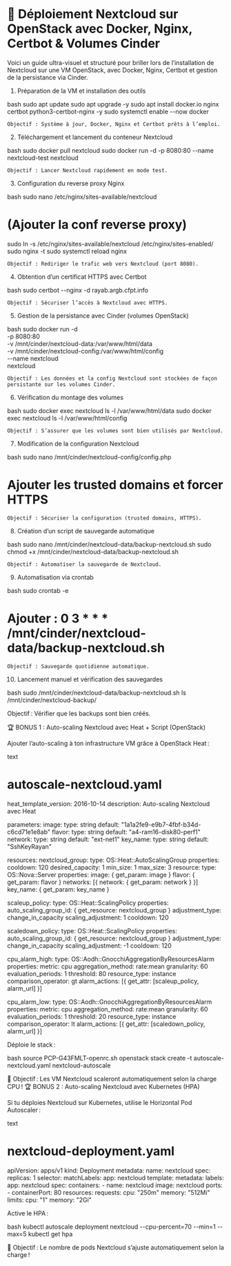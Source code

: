 # 🚀 Déploiement Nextcloud sur OpenStack avec Docker, Nginx, Certbot & Volumes Cinder

Voici un guide ultra-visuel et structuré pour briller lors de l’installation de Nextcloud sur une VM OpenStack, avec Docker, Nginx, Certbot et gestion de la persistance via Cinder.
1. Préparation de la VM et installation des outils

bash
sudo apt update
sudo apt upgrade -y
sudo apt install docker.io nginx certbot python3-certbot-nginx -y
sudo systemctl enable --now docker

    Objectif : Système à jour, Docker, Nginx et Certbot prêts à l’emploi.

2. Téléchargement et lancement du conteneur Nextcloud

bash
sudo docker pull nextcloud
sudo docker run -d -p 8080:80 --name nextcloud-test nextcloud

    Objectif : Lancer Nextcloud rapidement en mode test.

3. Configuration du reverse proxy Nginx

bash
sudo nano /etc/nginx/sites-available/nextcloud
# (Ajouter la conf reverse proxy)
sudo ln -s /etc/nginx/sites-available/nextcloud /etc/nginx/sites-enabled/
sudo nginx -t
sudo systemctl reload nginx

    Objectif : Rediriger le trafic web vers Nextcloud (port 8080).

4. Obtention d’un certificat HTTPS avec Certbot

bash
sudo certbot --nginx -d rayab.argb.cfpt.info

    Objectif : Sécuriser l’accès à Nextcloud avec HTTPS.

5. Gestion de la persistance avec Cinder (volumes OpenStack)

bash
sudo docker run -d \
  -p 8080:80 \
  -v /mnt/cinder/nextcloud-data:/var/www/html/data \
  -v /mnt/cinder/nextcloud-config:/var/www/html/config \
  --name nextcloud \
  nextcloud

    Objectif : Les données et la config Nextcloud sont stockées de façon persistante sur les volumes Cinder.

6. Vérification du montage des volumes

bash
sudo docker exec nextcloud ls -l /var/www/html/data
sudo docker exec nextcloud ls -l /var/www/html/config

    Objectif : S’assurer que les volumes sont bien utilisés par Nextcloud.

7. Modification de la configuration Nextcloud

bash
sudo nano /mnt/cinder/nextcloud-config/config.php
# Ajouter les trusted domains et forcer HTTPS

    Objectif : Sécuriser la configuration (trusted domains, HTTPS).

8. Création d’un script de sauvegarde automatique

bash
sudo nano /mnt/cinder/nextcloud-data/backup-nextcloud.sh
sudo chmod +x /mnt/cinder/nextcloud-data/backup-nextcloud.sh

    Objectif : Automatiser la sauvegarde de Nextcloud.

9. Automatisation via crontab

bash
sudo crontab -e
# Ajouter : 0 3 * * * /mnt/cinder/nextcloud-data/backup-nextcloud.sh

    Objectif : Sauvegarde quotidienne automatique.

10. Lancement manuel et vérification des sauvegardes

bash
sudo /mnt/cinder/nextcloud-data/backup-nextcloud.sh
ls /mnt/cinder/nextcloud-backup/

Objectif : Vérifier que les backups sont bien créés.


🏆 BONUS 1 : Auto-scaling Nextcloud avec Heat + Script (OpenStack)

Ajouter l’auto-scaling à ton infrastructure VM grâce à OpenStack Heat :

text
# autoscale-nextcloud.yaml
heat_template_version: 2016-10-14
description: Auto-scaling Nextcloud avec Heat

parameters:
  image:
    type: string
    default: "1a1a2fe9-e9b7-4fbf-b34d-c6cd71e1e8ab"
  flavor:
    type: string
    default: "a4-ram16-disk80-perf1"
  network:
    type: string
    default: "ext-net1"
  key_name:
    type: string
    default: "SshKeyRayan"

resources:
  nextcloud_group:
    type: OS::Heat::AutoScalingGroup
    properties:
      cooldown: 120
      desired_capacity: 1
      min_size: 1
      max_size: 3
      resource:
        type: OS::Nova::Server
        properties:
          image: { get_param: image }
          flavor: { get_param: flavor }
          networks: [{ network: { get_param: network } }]
          key_name: { get_param: key_name }

  scaleup_policy:
    type: OS::Heat::ScalingPolicy
    properties:
      auto_scaling_group_id: { get_resource: nextcloud_group }
      adjustment_type: change_in_capacity
      scaling_adjustment: 1
      cooldown: 120

  scaledown_policy:
    type: OS::Heat::ScalingPolicy
    properties:
      auto_scaling_group_id: { get_resource: nextcloud_group }
      adjustment_type: change_in_capacity
      scaling_adjustment: -1
      cooldown: 120

  cpu_alarm_high:
    type: OS::Aodh::GnocchiAggregationByResourcesAlarm
    properties:
      metric: cpu
      aggregation_method: rate:mean
      granularity: 60
      evaluation_periods: 1
      threshold: 80
      resource_type: instance
      comparison_operator: gt
      alarm_actions: [{ get_attr: [scaleup_policy, alarm_url] }]

  cpu_alarm_low:
    type: OS::Aodh::GnocchiAggregationByResourcesAlarm
    properties:
      metric: cpu
      aggregation_method: rate:mean
      granularity: 60
      evaluation_periods: 1
      threshold: 20
      resource_type: instance
      comparison_operator: lt
      alarm_actions: [{ get_attr: [scaledown_policy, alarm_url] }]

Déploie le stack :

bash
source PCP-G43FMLT-openrc.sh
openstack stack create -t autoscale-nextcloud.yaml nextcloud-autoscale

🎯 Objectif : Les VM Nextcloud scaleront automatiquement selon la charge CPU !
🏆 BONUS 2 : Auto-scaling Nextcloud avec Kubernetes (HPA)

Si tu déploies Nextcloud sur Kubernetes, utilise le Horizontal Pod Autoscaler :

text
# nextcloud-deployment.yaml
apiVersion: apps/v1
kind: Deployment
metadata:
  name: nextcloud
spec:
  replicas: 1
  selector:
    matchLabels:
      app: nextcloud
  template:
    metadata:
      labels:
        app: nextcloud
    spec:
      containers:
      - name: nextcloud
        image: nextcloud
        ports:
        - containerPort: 80
        resources:
          requests:
            cpu: "250m"
            memory: "512Mi"
          limits:
            cpu: "1"
            memory: "2Gi"

Active le HPA :

bash
kubectl autoscale deployment nextcloud --cpu-percent=70 --min=1 --max=5
kubectl get hpa

🎯 Objectif : Le nombre de pods Nextcloud s’ajuste automatiquement selon la charge !

